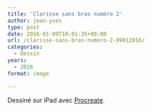 ```yaml
---
title: 'Clarisse sans bras numéro 2'
author: jean-yves
type: post
date: 2016-01-09T10:01:35+00:00
url: /clarisse-sans-bras-numero-2-09012016/
categories:
  - Dessin
years:
  - 2016
format: image

---
```

Dessiné sur iPad avec [Procreate](https://procreate.com/).